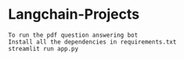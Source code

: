 # Langchain-Projects
```
To run the pdf question answering bot
Install all the dependencies in requirements.txt
streamlit run app.py
```
